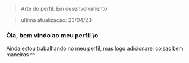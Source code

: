 > Arte do perfil: Em desenvolvimento

> ultima atualização: 23/04/23

### Òla, bem vindo ao meu perfil \o

Ainda estou trabalhando no meu perfil, mas logo adicionarei coisas bem maneiras ^^
